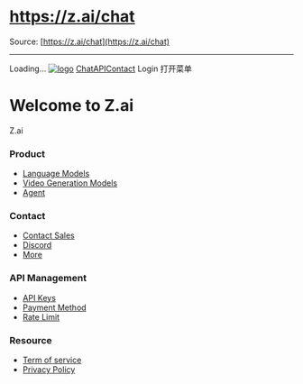 # https://z.ai/chat

Source: [https://z.ai/chat](https://z.ai/chat)

---

Loading...
[![logo](https://z-cdn.chatglm.cn/z-ai/static/logo.svg)](https://z.ai/chat)
[Chat](https://z.ai/chat)[API](https://z.ai/model-api)[Contact](https://z.ai/contact)
Login
打开菜单
# Welcome to Z.ai
Z.ai
### Product
  * [Language Models](https://docs.z.ai/guides/llm/glm-4.6)
  * [Video Generation Models](https://docs.z.ai/guides/video/cogvideox-3)
  * [Agent](https://docs.z.ai/guides/agents/slide)


### Contact
  * [Contact Sales](https://z.ai/consultation?type=zaiweb)
  * [Discord](https://discord.com/invite/QR7SARHRxK)
  * [More](https://z.ai/contact)


### API Management
  * [API Keys](https://z.ai/manage-apikey/apikey-list)
  * [Payment Method](https://z.ai/manage-apikey/billing)
  * [Rate Limit](https://z.ai/manage-apikey/rate-limits)


### Resource
  * [Term of service](https://docs.z.ai/legal-agreement/terms-of-use)
  * [Privacy Policy](https://docs.z.ai/legal-agreement/privacy-policy)


